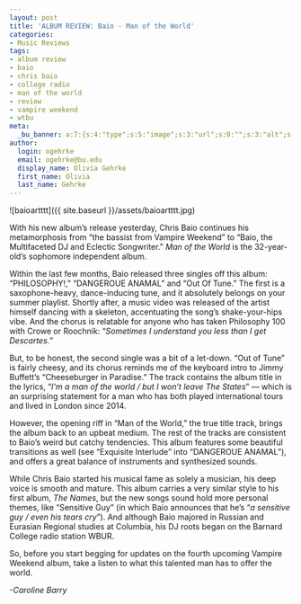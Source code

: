 ```yaml
---
layout: post
title: 'ALBUM REVIEW: Baio - Man of the World'
categories:
- Music Reviews
tags:
- album review
- baio
- chris baio
- college radio
- man of the world
- review
- vampire weekend
- wtbu
meta:
  _bu_banner: a:7:{s:4:"type";s:5:"image";s:3:"url";s:0:"";s:3:"alt";s:0:"";s:7:"post_id";s:0:"";s:4:"html";s:0:"";s:8:"position";s:12:"contentWidth";s:7:"caption";s:0:"";}
author:
  login: ogehrke
  email: ogehrke@bu.edu
  display_name: Olivia Gehrke
  first_name: Olivia
  last_name: Gehrke
---
```

![baioartttt]({{ site.baseurl }}/assets/baioartttt.jpg)

With his new album’s release yesterday, Chris Baio continues his metamorphosis from “the bassist from Vampire Weekend” to “Baio, the Multifaceted DJ and Eclectic Songwriter.” _Man of the World_ is the 32-year-old’s sophomore independent album.

Within the last few months, Baio released three singles off this album: “PHILOSOPHY!," “DANGEROUE ANAMAL” and “Out Of Tune.” The first is a saxophone-heavy, dance-inducing tune, and it absolutely belongs on your summer playlist. Shortly after, a music video was released of the artist himself dancing with a skeleton, accentuating the song’s shake-your-hips vibe. And the chorus is relatable for anyone who has taken Philosophy 100 with Crowe or Roochnik: “_Sometimes I understand you less than I get Descartes._”

But, to be honest, the second single was a bit of a let-down. “Out of Tune” is fairly cheesy, and its chorus reminds me of the keyboard intro to Jimmy Buffett’s “Cheeseburger in Paradise.” The track contains the album title in the lyrics, “_I’m a man of the world / but I won’t leave The States_” — which is an surprising statement for a man who has both played international tours and lived in London since 2014.

However, the opening riff in “Man of the World,” the true title track, brings the album back to an upbeat medium. The rest of the tracks are consistent to Baio’s weird but catchy tendencies. This album features some beautiful transitions as well (see “Exquisite Interlude” into “DANGEROUE ANAMAL”), and offers a great balance of instruments and synthesized sounds.

While Chris Baio started his musical fame as solely a musician, his deep voice is smooth and mature. This album carries a very similar style to his first album, _The Names_, but the new songs sound hold more personal themes, like “Sensitive Guy” (in which Baio announces that he’s “_a sensitive guy / even his tears cry_”). And although Baio majored in Russian and Eurasian Regional studies at Columbia, his DJ roots began on the Barnard College radio station WBUR.

So, before you start begging for updates on the fourth upcoming Vampire Weekend album, take a listen to what this talented man has to offer the world.

_\-Caroline Barry_